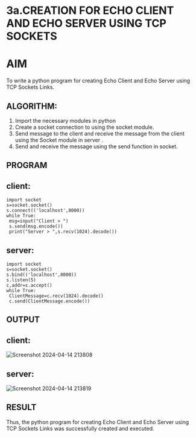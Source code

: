 # 3a.CREATION FOR ECHO CLIENT AND ECHO SERVER USING TCP SOCKETS
# AIM
To write a python program for creating Echo Client and Echo Server using TCP
Sockets Links.
## ALGORITHM:
1. Import the necessary modules in python
2. Create a socket connection to using the socket module.
3. Send message to the client and receive the message from the client using the Socket module in
 server .
4. Send and receive the message using the send function in socket.
## PROGRAM
## client:
```
import socket
s=socket.socket()
s.connect(('localhost',8000))
while True:
 msg=input("Client > ")
 s.send(msg.encode())
 print("Server > ",s.recv(1024).decode())
```
## server:
```
import socket
s=socket.socket()
s.bind(('localhost',8000))
s.listen(5)
c,addr=s.accept()
while True:
 ClientMessage=c.recv(1024).decode()
 c.send(ClientMessage.encode())
```
## OUTPUT
## client:
![Screenshot 2024-04-14 213808](https://github.com/praveen2p/3a.Sockets_Creation_for_Echo_Client_and_Echo_Server/assets/151658061/aa809094-bd55-4e6e-9f43-f4b5c03ee30b)

## server:
![Screenshot 2024-04-14 213819](https://github.com/praveen2p/3a.Sockets_Creation_for_Echo_Client_and_Echo_Server/assets/151658061/232b0858-ba7b-402c-bc23-82919d43c126)

## RESULT
Thus, the python program for creating Echo Client and Echo Server using TCP Sockets Links 
was successfully created and executed.
